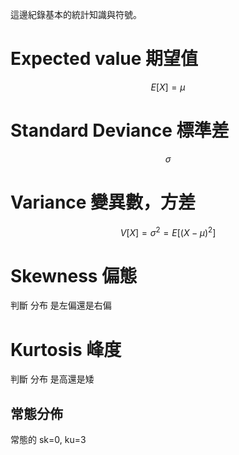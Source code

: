 這邊紀錄基本的統計知識與符號。

# Expected value 期望值

$$
E[X] = \mu
$$

# Standard Deviance 標準差

$$
\sigma
$$

# Variance 變異數，方差

$$
V[X]=\sigma^2 = E[(X-\mu)^2]
$$

# Skewness 偏態

判斷 分布 是左偏還是右偏

# Kurtosis 峰度

判斷 分布 是高還是矮

## 常態分佈

常態的 sk=0, ku=3
